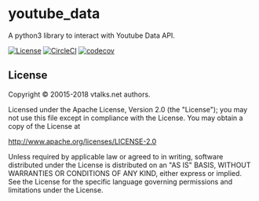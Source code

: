 # youtube_data

A python3 library to interact with Youtube Data API.

[![License](https://img.shields.io/badge/License-Apache%202.0-blue.svg)](https://opensource.org/licenses/Apache-2.0)
[![CircleCI](https://circleci.com/gh/vtalks/youtube_data_api3.svg?style=svg)](https://circleci.com/gh/vtalks/youtube_data_api3)
[![codecov](https://codecov.io/gh/vtalks/youtube_data_api3/branch/master/graph/badge.svg)](https://codecov.io/gh/vtalks/youtube_data_api3)

## License

Copyright © 20015-2018 vtalks.net authors.

Licensed under the Apache License, Version 2.0 (the "License");
you may not use this file except in compliance with the License.
You may obtain a copy of the License at

http://www.apache.org/licenses/LICENSE-2.0

Unless required by applicable law or agreed to in writing, software
distributed under the License is distributed on an "AS IS" BASIS,
WITHOUT WARRANTIES OR CONDITIONS OF ANY KIND, either express or implied.
See the License for the specific language governing permissions and
limitations under the License.